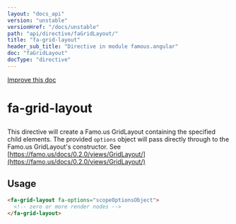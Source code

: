 ```yaml
---
layout: "docs_api"
version: "unstable"
versionHref: "/docs/unstable"
path: "api/directive/faGridLayout/"
title: "fa-grid-layout"
header_sub_title: "Directive in module famous.angular"
doc: "faGridLayout"
docType: "directive"
---
```


<div class="improve-docs">
  <a href='https://github.com/Famous/famous-angular/edit/master/src/scripts/directives/fa-grid-layout.js#L1'>
    Improve this doc
  </a>
</div>




<h1 class="api-title">

  fa-grid-layout



</h1>





This directive will create a Famo.us GridLayout containing the 
specified child elements. The provided `options` object
will pass directly through to the Famo.us GridLayout's
constructor.  See [https://famo.us/docs/0.2.0/views/GridLayout/](https://famo.us/docs/0.2.0/views/GridLayout/)








  
<h2 id="usage">Usage</h2>
  
```html
<fa-grid-layout fa-options="scopeOptionsObject">
  <!-- zero or more render nodes -->
</fa-grid-layout>
```
  
  

  






